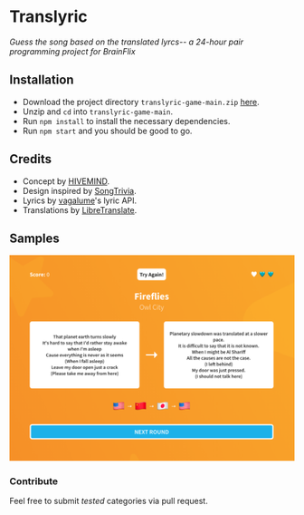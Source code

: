 # Translyric

*Guess the song based on the translated lyrcs-- a 24-hour pair programming project for BrainFlix*

## Installation

- Download the project directory `translyric-game-main.zip` [here](https://github.com/mhollingshead/translyric-game/archive/refs/heads/main.zip).
- Unzip and `cd` into `translyric-game-main`.
- Run `npm install` to install the necessary dependencies.
- Run `npm start` and you should be good to go.

## Credits

- Concept by [HIVEMIND](https://www.youtube.com/watch?v=zLP-NjDTZ_Q&ab_channel=HIVEMIND).
- Design inspired by [SongTrivia](https://songtrivia2.io/).
- Lyrics by [vagalume](https://api.vagalume.com.br/)'s lyric API.
- Translations by [LibreTranslate](https://libretranslate.com/).

## Samples
![Fireflies Sample](./public/fireflies-sample.png)

### Contribute
Feel free to submit *tested* categories via pull request.
